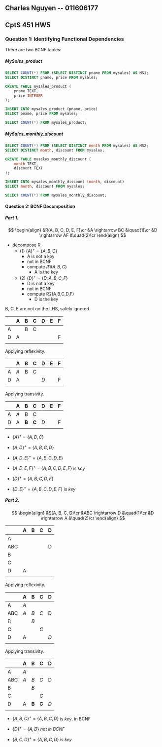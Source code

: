 ## Charles Nguyen -- 011606177
## CptS 451 HW5


### Question 1: Identifying Functional Dependencies

There are two BCNF tables:

##### MySales_product

```sql
SELECT COUNT(*) FROM (SELECT DISTINCT pname FROM mysales) AS MS1;
SELECT DISTINCT pname, price FROM mysales;
```

```sql
CREATE TABLE mysales_product (
	pname TEXT,
	price INTEGER
);

INSERT INTO mysales_product (pname, price)
SELECT pname, price FROM mysales;

SELECT COUNT(*) FROM mysales_product;
```

##### MySales_monthly_discount

```sql
SELECT COUNT(*) FROM (SELECT DISTINCT month FROM mysales) AS MS2;
SELECT DISTINCT month, discount FROM mysales;
```

```sql
CREATE TABLE mysales_monthly_discount (
	month TEXT,
	discount TEXT
);

INSERT INTO mysales_monthly_discount (month, discount)
SELECT month, discount FROM mysales;

SELECT COUNT(*) FROM mysales_monthly_discount;
```

<div style="page-break-after:always;" > </div>

#### Question 2: BCNF Decomposition

##### Part 1.
$$
\begin{align}
&R(A, B, C, D, E, F)\cr
&A \rightarrow BC &\quad(1)\cr
&D \rightarrow AF &\quad(2)\cr
\end{align}
$$
- decompose R
	- (1) $\{A\}^+ = \{A,B,C\}$
		- A is not a key
		- not in BCNF
		 - compute $R1(A,B,C)$
			 - A is the key
	- (2) $\{D\}^+ = \{D,A,B,C,F\}$
		- D is not a key
		- not in BCNF
		- compute R2(A,B,C,D,F)
			- D is the key

B, C, E are not on the LHS, safely ignored.

|     | A   | B   | C   | D   | E   | F   |
| --- | --- | --- | --- | --- | --- | --- |
| A   |     | B   | C   |     |     |     |
| D   | A   |     |     |     |     | F   |
|     |     |     |     |     |     |     |

Applying reflexivity.

|     | A   | B   | C   | D   | E   | F   |
| --- | --- | --- | --- | --- | --- | --- |
| A   | *A* | B   | C   |     |     |     |
| D   | A   |     |     | *D* |     | F   |
|     |     |     |     |     |     |     |

Applying transivity.

|     | A   | B     | C     | D   | E   | F   |
| --- | --- | ----- | ----- | --- | --- | --- |
| A   | *A* | B     | C     |     |     |     |
| D   | A   | **B** | **C** | *D* |     | F   |
|     |     |       |       |     |     |     |

- $\{A\}^+ = \{A,B,C\}$ 
- $\{A,D\}^+ = \{A,B,C,D\}$ 
- $\{A,D,E\}^+ = \{A,B,C,D,E\}$ 
- $\{A,D,E,F\}^+ = \{A,B,C,D,E,F\}$ is *key*
  
- $\{D\}^+ = \{A,B,C,D,F\}$
- $\{D,E\}^+ = \{A,B,C,D,E,F\}$ is *key*

<div style="page-break-after:always;" ></div>

##### Part 2.
$$
\begin{align}
&S(A, B, C, D)\cr
&ABC \rightarrow D &\quad(1)\cr
&D \rightarrow A &\quad(2)\cr
\end{align}
$$

|     | A   | B   | C   | D   |
| --- | --- | --- | --- | --- |
| A   |     |     |     |     |
| ABC |     |     |     | D   |
| B   |     |     |     |     |
| C   |     |     |     |     |
| D   | A   |     |     |     |
|     |     |     |     |     |

Applying reflexivity.

|     | A   | B   | C   | D   |
| --- | --- | --- | --- | --- |
| A   | *A* |     |     |     |
| ABC | *A* | *B* | *C* | D   |
| B   |     | *B* |     |     |
| C   |     |     | *C* |     |
| D   | A   |     |     | *D* |
|     |     |     |     |     |

Applying transivity.

|     | A   | B     | C     | D   | 
| --- | --- | ----- | ----- | --- |
| A   | *A* |       |       |     |
| ABC | *A* | *B*   | *C*   | D   |
| B   |     | *B*   |       |     |
| C   |     |       | *C*   |     |
| D   | A   | **B** | **C** | *D* |
|     |     |       |       |     |

- $\{A,B,C\}^+ = \{A,B,C,D\}$ is *key*, in BCNF

- $\{D\}^+ = \{A,D\}$ *not in BCNF*
- $\{B,C,D\}^+ = \{A,B,C,D\}$ is *key*

